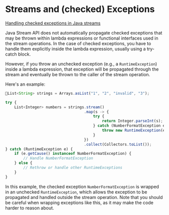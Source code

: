 # Streams and (checked) Exceptions

[Handling checked exceptions in Java streams](https://www.oreilly.com/content/handling-checked-exceptions-in-java-streams/)

Java Stream API does not automatically propagate checked exceptions that may be thrown within lambda expressions or functional interfaces used in the stream operations. In the case of checked exceptions, you have to handle them explicitly inside the lambda expression, usually using a try-catch block.

However, if you throw an unchecked exception (e.g., a `RuntimeException`) inside a lambda expression, that exception will be propagated through the stream and eventually be thrown to the caller of the stream operation.

Here's an example:

```jsx
List<String> strings = Arrays.asList("1", "2", "invalid", "3");

try {
    List<Integer> numbers = strings.stream()
                                   .map(s -> {
                                       try {
                                           return Integer.parseInt(s);
                                       } catch (NumberFormatException e) {
                                           throw new RuntimeException(e);
                                       }
                                   })
                                   .collect(Collectors.toList());
} catch (RuntimeException e) {
    if (e.getCause() instanceof NumberFormatException) {
        // Handle NumberFormatException
    } else {
        // Rethrow or handle other RuntimeExceptions
    }
}

```

In this example, the checked exception `NumberFormatException` is wrapped in an unchecked `RuntimeException`, which allows the exception to be propagated and handled outside the stream operation. Note that you should be careful when wrapping exceptions like this, as it may make the code harder to reason about.